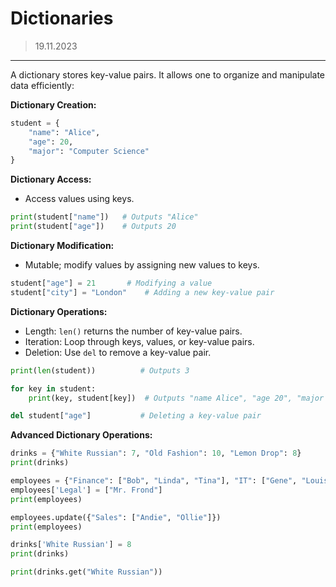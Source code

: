 # Dictionaries
> 19.11.2023
---

A dictionary  stores key-value pairs. It allows one to organize and manipulate data efficiently:

**Dictionary Creation:**
```python
student = {
    "name": "Alice",
    "age": 20,
    "major": "Computer Science"
}
```

**Dictionary Access:**
- Access values using keys.
```python
print(student["name"])   # Outputs "Alice"
print(student["age"])    # Outputs 20
```

**Dictionary Modification:**
- Mutable; modify values by assigning new values to keys.
```python
student["age"] = 21       # Modifying a value
student["city"] = "London"    # Adding a new key-value pair
```

**Dictionary Operations:**
- Length: `len()` returns the number of key-value pairs.
- Iteration: Loop through keys, values, or key-value pairs.
- Deletion: Use `del` to remove a key-value pair.
```python
print(len(student))          # Outputs 3

for key in student:
    print(key, student[key])  # Outputs "name Alice", "age 20", "major Computer Science"

del student["age"]           # Deleting a key-value pair
```

**Advanced Dictionary Operations:**
```python
drinks = {"White Russian": 7, "Old Fashion": 10, "Lemon Drop": 8}
print(drinks)

employees = {"Finance": ["Bob", "Linda", "Tina"], "IT": ["Gene", "Louise", "Teddy"], "HR": ["Jimmy Jr.", "Mort"]}
employees['Legal'] = ["Mr. Frond"]
print(employees)

employees.update({"Sales": ["Andie", "Ollie"]})
print(employees)

drinks['White Russian'] = 8
print(drinks)

print(drinks.get("White Russian"))
```
